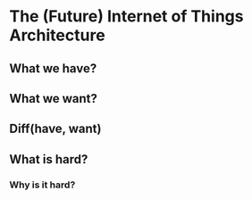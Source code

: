 # The (Future) Internet of Things Architecture

## What we have?

## What we want?

## Diff(have, want)

## What is hard?

### Why is it hard?